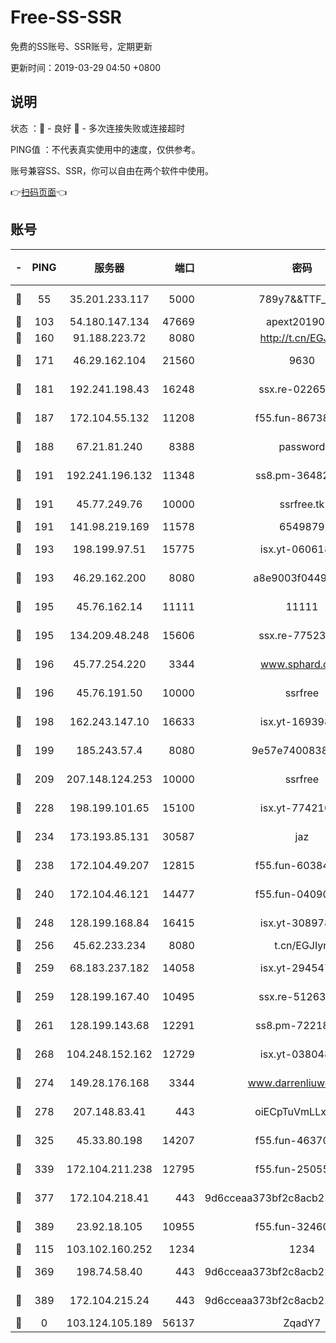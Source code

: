 # Free-SS-SSR

免费的SS账号、SSR账号，定期更新

更新时间：2019-03-29 04:50 +0800

## 说明

状态     ：🙂 - 良好 🙁 - 多次连接失败或连接超时

PING值   ：不代表真实使用中的速度，仅供参考。

账号兼容SS、SSR，你可以自由在两个软件中使用。

👉[扫码页面](https://liesauer.github.io/Free-SS-SSR/)👈

## 账号

|-|PING|服务器|端口|密码|加密方式|区域|
|:----:|:----:|:-----:|-----:|:----:|:----:|:----:|
|🙂|55|35.201.233.117|5000|789y7&&TTF_+><|aes-256-cfb|US|
|🙂|103|54.180.147.134|47669|apext2019001|chacha20|KR|
|🙂|160|91.188.223.72|8080|http://t.cn/EGJIyrl|rc4-md5|RU|
|🙂|171|46.29.162.104|21560|9630|aes-128-ctr|RU|
|🙂|181|192.241.198.43|16248|ssx.re-02265507|aes-256-cfb|US|
|🙂|187|172.104.55.132|11208|f55.fun-86738977|aes-256-cfb|SG|
|🙂|188|67.21.81.240|8388|password|aes-256-cfb|US|
|🙂|191|192.241.196.132|11348|ss8.pm-36482567|aes-256-cfb|US|
|🙂|191|45.77.249.76|10000|ssrfree.tk|aes-256-cfb|SG|
|🙂|191|141.98.219.169|11578|6549879|chacha20|US|
|🙂|193|198.199.97.51|15775|isx.yt-06061860|aes-256-cfb|US|
|🙂|193|46.29.162.200|8080|a8e9003f0449cea5|chacha20-ietf|RU|
|🙂|195|45.76.162.14|11111|11111|aes-256-cfb|SG|
|🙂|195|134.209.48.248|15606|ssx.re-77523677|aes-256-cfb|US|
|🙂|196|45.77.254.220|3344|www.sphard.com|aes-256-cfb|SG|
|🙂|196|45.76.191.50|10000|ssrfree|aes-256-cfb|SG|
|🙂|198|162.243.147.10|16633|isx.yt-16939804|aes-256-cfb|US|
|🙂|199|185.243.57.4|8080|9e57e7400838a01e|chacha20-ietf|US|
|🙂|209|207.148.124.253|10000|ssrfree|aes-256-cfb|SG|
|🙂|228|198.199.101.65|15100|isx.yt-77421090|aes-256-cfb|US|
|🙂|234|173.193.85.131|30587|jaz|aes-256-cfb|US|
|🙂|238|172.104.49.207|12815|f55.fun-60384843|aes-256-cfb|SG|
|🙂|240|172.104.46.121|14477|f55.fun-04090442|aes-256-cfb|SG|
|🙂|248|128.199.168.84|16415|isx.yt-30897895|aes-256-cfb|SG|
|🙂|256|45.62.233.234|8080|t.cn/EGJIyrl|rc4-md5|CA|
|🙂|259|68.183.237.182|14058|isx.yt-29454762|aes-256-cfb|SG|
|🙂|259|128.199.167.40|10495|ssx.re-51263032|aes-256-cfb|SG|
|🙂|261|128.199.143.68|12291|ss8.pm-72218941|aes-256-cfb|SG|
|🙂|268|104.248.152.162|12729|isx.yt-03804841|aes-256-cfb|SG|
|🙂|274|149.28.176.168|3344|www.darrenliuwei.com|aes-256-cfb|AU|
|🙂|278|207.148.83.41|443|oiECpTuVmLLxk4Ts|aes-256-cfb|AU|
|🙂|325|45.33.80.198|14207|f55.fun-46370894|aes-256-cfb|US|
|🙂|339|172.104.211.238|12795|f55.fun-25055177|aes-256-cfb|US|
|🙂|377|172.104.218.41|443|9d6cceaa373bf2c8acb22e60b6a58be6|aes-256-cfb|US|
|🙂|389|23.92.18.105|10955|f55.fun-32460118|aes-256-cfb|US|
|🙂|115|103.102.160.252|1234|1234|rc4-md5|JP|
|🙂|369|198.74.58.40|443|9d6cceaa373bf2c8acb22e60b6a58be6|aes-256-cfb|US|
|🙂|389|172.104.215.24|443|9d6cceaa373bf2c8acb22e60b6a58be6|aes-256-cfb|US|
|🙁|0|103.124.105.189|56137|ZqadY7|chacha20|US|
